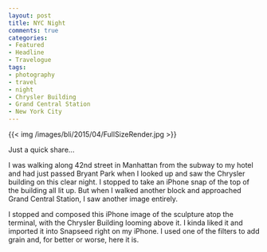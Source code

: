 ```yaml
---
layout: post
title: NYC Night
comments: true
categories:
- Featured
- Headline
- Travelogue
tags:
- photography
- travel
- night
- Chrysler Building
- Grand Central Station
- New York City
---
```


{{<  img /images/bli/2015/04/FullSizeRender.jpg  >}}

Just a quick share...

I was walking along 42nd street in Manhattan from the subway to my hotel and had just passed Bryant Park when I looked up and saw the Chrysler building on this clear night. I stopped to take an iPhone snap of the top of the building all lit up. But when I walked another block and approached Grand Central Station, I saw another image entirely.

<!--more-->

I stopped and composed this iPhone image of the sculpture atop the terminal, with the Chrysler Building looming above it. I kinda liked it and imported it into Snapseed right on my iPhone. I used one of the filters to add grain and, for better or worse, here it is. 